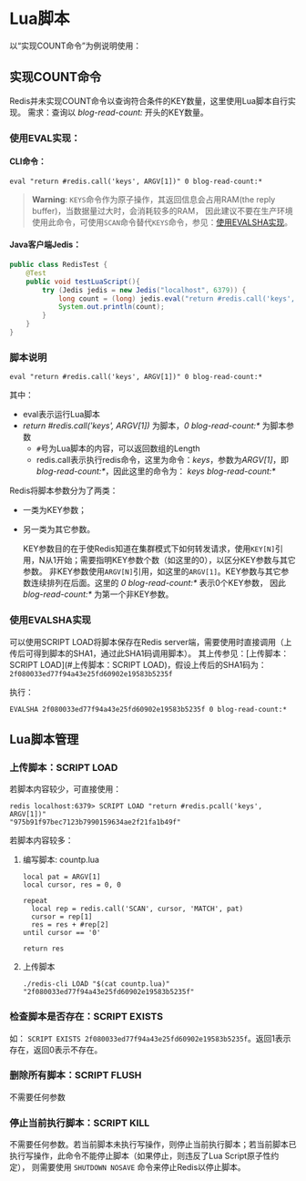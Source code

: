# Lua脚本
以“实现COUNT命令”为例说明使用：

## 实现COUNT命令
Redis并未实现COUNT命令以查询符合条件的KEY数量，这里使用Lua脚本自行实现。
需求：查询以 *blog-read-count:* 开头的KEY数量。

### 使用EVAL实现：
#### CLI命令：

`eval "return #redis.call('keys', ARGV[1])" 0 blog-read-count:*`
    
> **Warning**: `KEYS`命令作为原子操作，其返回信息会占用RAM(the reply buffer)，当数据量过大时，会消耗较多的RAM，
因此建议不要在生产环境使用此命令，可使用`SCAN`命令替代`KEYS`命令，参见：[使用EVALSHA实现](#使用EVALSHA实现)。

#### Java客户端Jedis：

```java
public class RedisTest {
    @Test
    public void testLuaScript(){
        try (Jedis jedis = new Jedis("localhost", 6379)) {
            long count = (long) jedis.eval("return #redis.call('keys', ARGV[1])", 0, "blog-read-count:*");
            System.out.println(count); 
        }
    }
}
```
    
### 脚本说明
`eval "return #redis.call('keys', ARGV[1])" 0 blog-read-count:*`

其中：
- eval表示运行Lua脚本
- _return #redis.call('keys', ARGV[1])_ 为脚本，_0 blog-read-count:*_ 为脚本参数
    - `#`号为Lua脚本的内容，可以返回数组的Length
    - redis.call表示执行redis命令，这里为命令：_keys_，参数为*ARGV[1]*，即 _blog-read-count:*_，因此这里的命令为： _keys blog-read-count:*_

Redis将脚本参数分为了两类：
- 一类为KEY参数；
- 另一类为其它参数。

    KEY参数目的在于使Redis知道在集群模式下如何转发请求，使用`KEY[N]`引用，N从1开始；需要指明KEY参数个数（如这里的0），以区分KEY参数与其它参数。
    非KEY参数使用`ARGV[N]`引用，如这里的`ARGV[1]`。KEY参数与其它参数连续排列在后面。这里的 _0 blog-read-count:*_ 表示0个KEY参数，
    因此 _blog-read-count:*_ 为第一个非KEY参数。
    
### 使用EVALSHA实现
可以使用SCRIPT LOAD将脚本保存在Redis server端，需要使用时直接调用（上传后可得到脚本的SHA1，通过此SHA1码调用脚本）。
其上传参见：[上传脚本：SCRIPT LOAD](#上传脚本：SCRIPT LOAD)，假设上传后的SHA1码为：`2f080033ed77f94a43e25fd60902e19583b5235f`

执行：

`EVALSHA 2f080033ed77f94a43e25fd60902e19583b5235f 0 blog-read-count:*`



## Lua脚本管理
### 上传脚本：SCRIPT LOAD
若脚本内容较少，可直接使用： 

```
redis localhost:6379> SCRIPT LOAD "return #redis.pcall('keys', ARGV[1])"
"975b91f97bec7123b7990159634ae2f21fa1b49f"
```

若脚本内容较多：

1. 编写脚本: countp.lua
    ```
    local pat = ARGV[1]
    local cursor, res = 0, 0
    
    repeat
      local rep = redis.call('SCAN', cursor, 'MATCH', pat)
      cursor = rep[1]
      res = res + #rep[2]
    until cursor == '0'
    
    return res
    ```

2. 上传脚本
    ```
    ./redis-cli LOAD "$(cat countp.lua)"
    "2f080033ed77f94a43e25fd60902e19583b5235f"
    ```

### 检查脚本是否存在：SCRIPT EXISTS
如： `SCRIPT EXISTS 2f080033ed77f94a43e25fd60902e19583b5235f`。返回1表示存在，返回0表示不存在。
### 删除所有脚本：SCRIPT FLUSH
不需要任何参数
### 停止当前执行脚本：SCRIPT KILL
不需要任何参数。若当前脚本未执行写操作，则停止当前执行脚本；若当前脚本已执行写操作，此命令不能停止脚本（如果停止，则违反了Lua Script原子性约定），
则需要使用 `SHUTDOWN NOSAVE` 命令来停止Redis以停止脚本。